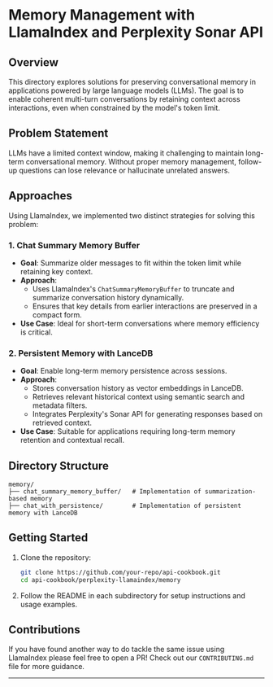 # Memory Management with LlamaIndex and Perplexity Sonar API

## Overview
This directory explores solutions for preserving conversational memory in applications powered by large language models (LLMs). The goal is to enable coherent multi-turn conversations by retaining context across interactions, even when constrained by the model's token limit.

## Problem Statement

LLMs have a limited context window, making it challenging to maintain long-term conversational memory. Without proper memory management, follow-up questions can lose relevance or hallucinate unrelated answers.

## Approaches
Using LlamaIndex, we implemented two distinct strategies for solving this problem:

### 1. **Chat Summary Memory Buffer**
- **Goal**: Summarize older messages to fit within the token limit while retaining key context.
- **Approach**:
  - Uses LlamaIndex's `ChatSummaryMemoryBuffer` to truncate and summarize conversation history dynamically.
  - Ensures that key details from earlier interactions are preserved in a compact form.
- **Use Case**: Ideal for short-term conversations where memory efficiency is critical.

### 2. **Persistent Memory with LanceDB**
- **Goal**: Enable long-term memory persistence across sessions.
- **Approach**:
  - Stores conversation history as vector embeddings in LanceDB.
  - Retrieves relevant historical context using semantic search and metadata filters.
  - Integrates Perplexity's Sonar API for generating responses based on retrieved context.
- **Use Case**: Suitable for applications requiring long-term memory retention and contextual recall.

## Directory Structure
```
memory/
├── chat_summary_memory_buffer/   # Implementation of summarization-based memory
├── chat_with_persistence/        # Implementation of persistent memory with LanceDB
```

## Getting Started
1. Clone the repository:
   ```bash
   git clone https://github.com/your-repo/api-cookbook.git
   cd api-cookbook/perplexity-llamaindex/memory
   ```
2. Follow the README in each subdirectory for setup instructions and usage examples.

## Contributions

If you have found another way to do tackle the same issue using LlamaIndex please feel free to open a PR! Check out our `CONTRIBUTING.md` file for more guidance. 

---


